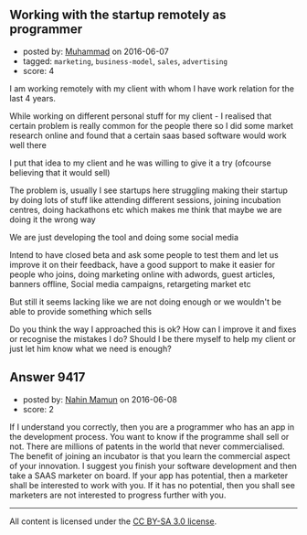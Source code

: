 ## Working with the startup remotely as programmer

- posted by: [Muhammad](https://stackexchange.com/users/1844893/muhammad) on 2016-06-07
- tagged: `marketing`, `business-model`, `sales`, `advertising`
- score: 4

<p>I am working remotely with my client with whom I have work relation for the last 4 years.</p>

<p>While working on different personal stuff for my client - I realised that certain problem is really common for the people there so I did some market research online and found that a certain saas based software would work well there </p>

<p>I put that idea to my client and he was willing to give it a try (ofcourse believing that it would sell)</p>

<p>The problem is, usually I see startups here struggling making their startup by doing lots of stuff like attending different sessions, joining incubation centres, doing hackathons etc which makes me think that maybe we are doing it the wrong way </p>

<p>We are just developing the tool and doing some social media</p>

<p>Intend to have closed beta and ask some people to test them and let us improve it on their feedback, have a good support to make it easier for people who joins, doing marketing online with adwords, guest articles, banners offline, Social media campaigns, retargeting market etc</p>

<p>But still it seems lacking like we are not doing enough or we wouldn't be able to provide something which sells</p>

<p>Do you think the way I approached this is ok? How can I improve it and fixes or recognise the mistakes I do? Should I be there myself to help my client or just let him know what we need is enough?</p>



## Answer 9417

- posted by: [Nahin Mamun](https://stackexchange.com/users/8594192/nahin-mamun) on 2016-06-08
- score: 2

<p>If I understand you correctly, then you are a programmer who has an app in the development process. You want to know if the programme shall sell or not. There are millions of patents in the world that never commercialised. The benefit of joining an incubator is that you learn the commercial aspect of your innovation. I suggest you finish your software development and then take a SAAS marketer on board. If your app has potential, then a marketer shall be interested to work with you. If it has no potential, then you shall see marketers are not interested to progress further with you.</p>




---

All content is licensed under the [CC BY-SA 3.0 license](https://creativecommons.org/licenses/by-sa/3.0/).
